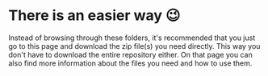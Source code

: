 # There is an easier way 😉 
Instead of browsing through these folders, it's recommended that you just go to this page and download the zip file(s) you need directly. This way you don't have to download the entire repository either. On that page you can also find more information about the files you need and how to use them.
